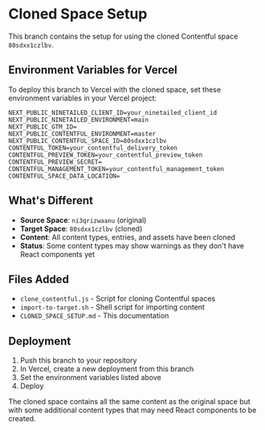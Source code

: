 # Cloned Space Setup

This branch contains the setup for using the cloned Contentful space `80sdxx1czlbv`.

## Environment Variables for Vercel

To deploy this branch to Vercel with the cloned space, set these environment variables in your Vercel project:

```
NEXT_PUBLIC_NINETAILED_CLIENT_ID=your_ninetailed_client_id
NEXT_PUBLIC_NINETAILED_ENVIRONMENT=main
NEXT_PUBLIC_GTM_ID=
NEXT_PUBLIC_CONTENTFUL_ENVIRONMENT=master
NEXT_PUBLIC_CONTENTFUL_SPACE_ID=80sdxx1czlbv
CONTENTFUL_TOKEN=your_contentful_delivery_token
CONTENTFUL_PREVIEW_TOKEN=your_contentful_preview_token
CONTENTFUL_PREVIEW_SECRET=
CONTENTFUL_MANAGEMENT_TOKEN=your_contentful_management_token
CONTENTFUL_SPACE_DATA_LOCATION=
```

## What's Different

- **Source Space**: `ni3qrizwaanu` (original)
- **Target Space**: `80sdxx1czlbv` (cloned)
- **Content**: All content types, entries, and assets have been cloned
- **Status**: Some content types may show warnings as they don't have React components yet

## Files Added

- `clone_contentful.js` - Script for cloning Contentful spaces
- `import-to-target.sh` - Shell script for importing content
- `CLONED_SPACE_SETUP.md` - This documentation

## Deployment

1. Push this branch to your repository
2. In Vercel, create a new deployment from this branch
3. Set the environment variables listed above
4. Deploy

The cloned space contains all the same content as the original space but with some additional content types that may need React components to be created.
